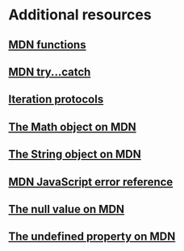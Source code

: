 # Additional resources

## [MDN functions](https://developer.mozilla.org/en-US/docs/Web/JavaScript/Reference/Statements/function)

## [MDN try...catch](https://developer.mozilla.org/en-US/docs/Web/JavaScript/Reference/Statements/try...catch)

## [Iteration protocols](https://developer.mozilla.org/en-US/docs/Web/JavaScript/Reference/Iteration_protocols)

## [The Math object on MDN](https://developer.mozilla.org/en-US/docs/Web/JavaScript/Reference/Global_Objects/Math)

## [The String object on MDN](https://developer.mozilla.org/en-US/docs/Web/JavaScript/Reference/Global_Objects/String)

## [MDN JavaScript error reference](https://developer.mozilla.org/en-US/docs/Web/JavaScript/Reference/Errors)

## [The null value on MDN](https://developer.mozilla.org/en-US/docs/Web/JavaScript/Reference/Operators/null)

## [The undefined property on MDN](https://developer.mozilla.org/en-US/docs/Web/JavaScript/Reference/Global_Objects/undefined)
